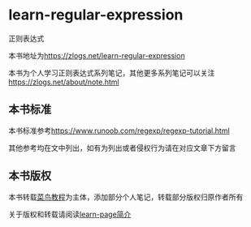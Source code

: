 # learn-regular-expression

正则表达式

本书地址为<https://zlogs.net/learn-regular-expression>

本书为个人学习正则表达式系列笔记，其他更多系列笔记可以关注<https://zlogs.net/about/note.html>

## 本书标准

本书标准参考<https://www.runoob.com/regexp/regexp-tutorial.html>

其他参考均在文中列出，如有为列出或者侵权行为请在对应文章下方留言

## 本书版权

本书转载[菜鸟教程](https://www.runoob.com/regexp-tutorial.html)为主体，添加部分个人笔记，转载部分版权归原作者所有

关于版权和转载请阅读[learn-page简介](https://zlogs.net/about/note.html/)
